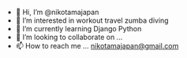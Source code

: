 - 👋 Hi, I’m @nikotamajapan
- 👀 I’m interested in workout travel zumba diving
- 🌱 I’m currently learning Django Python
- 💞️ I’m looking to collaborate on ...
- 📫 How to reach me ... nikotamajapan@gmail.com

<!---
nikotamajapan/nikotamajapan is a ✨ special ✨ repository because its `README.md` (this file) appears on your GitHub profile.
You can click the Preview link to take a look at your changes.
--->
